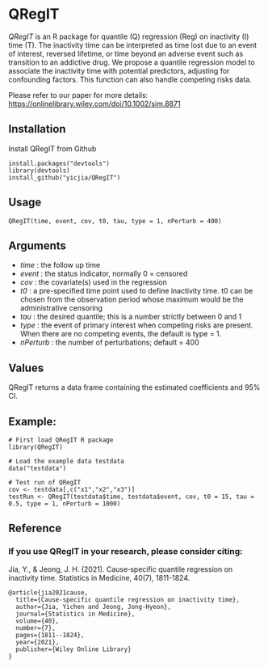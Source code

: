 # QRegIT
 *QRegIT* is an R package for quantile (Q) regression (Reg) on inactivity (I) time (T). The inactivity time can be interpreted as time lost due to an event of interest, reversed lifetime, or time beyond an adverse event such as transition to an addictive drug. We propose a quantile regression model to associate the inactivity time with potential predictors, adjusting for confounding factors. This function can also handle competing risks data.
 
 Please refer to our paper for more details: https://onlinelibrary.wiley.com/doi/10.1002/sim.8871
 
 
  
 ## Installation

Install QRegIT from Github
```
install.packages("devtools")
library(devtools)
install_github("yicjia/QRegIT")
```

## Usage
```
QRegIT(time, event, cov, t0, tau, type = 1, nPerturb = 400)
```

## Arguments
* *time* :	the follow up time
* *event* :	the status indicator, normally 0 = censored
* *cov* :	the covariate(s) used in the regression
* *t0* :	a pre-specified time point used to define inactivity time. t0 can be chosen from the observation period whose maximum would be the administrative censoring
* *tau* : the desired quantile; this is a number strictly between 0 and 1
* *type* :	the event of primary interest when competing risks are present. When there are no competing events, the default is type = 1.
* *nPerturb* :	the number of perturbations; default = 400

## Values
QRegIT returns a data frame containing the estimated coefficients and 95% CI.

## Example:
```
# First load QRegIT R package
library(QRegIT)

# Load the example data testdata
data("testdata")

# Test run of QRegIT
cov <- testdata[,c("x1","x2","x3")]
testRun <- QRegIT(testdata$time, testdata$event, cov, t0 = 15, tau = 0.5, type = 1, nPerturb = 1000)
```
 
 ## Reference
 ### If you use QRegIT in your research, please consider citing: 
 Jia, Y., & Jeong, J. H. (2021). Cause‐specific quantile regression on inactivity time. Statistics in Medicine, 40(7), 1811-1824.
```
@article{jia2021cause,
  title={Cause-specific quantile regression on inactivity time},
  author={Jia, Yichen and Jeong, Jong-Hyeon},
  journal={Statistics in Medicine},
  volume={40},
  number={7},
  pages={1811--1824},
  year={2021},
  publisher={Wiley Online Library}
}
```
